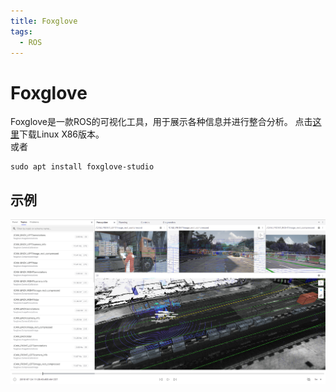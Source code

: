 ```yaml
---
title: Foxglove
tags:
  - ROS
---
```

# Foxglove
Foxglove是一款ROS的可视化工具，用于展示各种信息并进行整合分析。
点击[这里](https://github.com/foxglove/studio/releases/download/v1.75.0/foxglove-studio-1.75.0-linux-amd64.deb)下载Linux X86版本。  
或者
```shell
sudo apt install foxglove-studio
```
## 示例
![](images/fg.png)